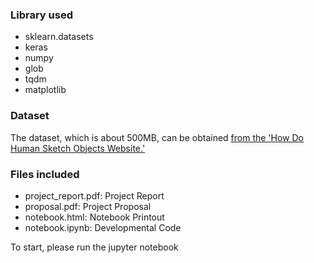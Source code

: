 ### Library used
- sklearn.datasets
- keras
- numpy
- glob
- tqdm
- matplotlib

### Dataset
The dataset, which is about 500MB, can be obtained [from the 'How Do Human Sketch Objects Website.'](http://cybertron.cg.tu-berlin.de/eitz/projects/classifysketch/sketches_png.zip)

### Files included


- project_report.pdf: Project Report
- proposal.pdf: Project Proposal
- notebook.html: Notebook Printout
- notebook.ipynb: Developmental Code

To start, please run the jupyter notebook

